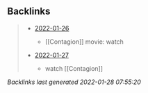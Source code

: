

## Backlinks

> - [2022-01-26](2022-01-26.md)
>   - [[Contagion]] movie: watch
>    
> - [2022-01-27](todo.md)
>   - watch [[Contagion]]

_Backlinks last generated 2022-01-28 07:55:20_
